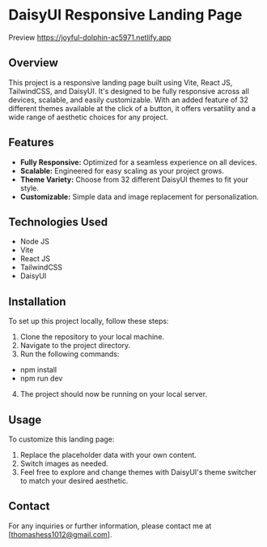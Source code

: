 # DaisyUI Responsive Landing Page

Preview
https://joyful-dolphin-ac5971.netlify.app

## Overview
This project is a responsive landing page built using Vite, React JS, TailwindCSS, and DaisyUI. It's designed to be fully responsive across all devices, scalable, and easily customizable. With an added feature of 32 different themes available at the click of a button, it offers versatility and a wide range of aesthetic choices for any project.

## Features
- **Fully Responsive:** Optimized for a seamless experience on all devices.
- **Scalable:** Engineered for easy scaling as your project grows.
- **Theme Variety:** Choose from 32 different DaisyUI themes to fit your style.
- **Customizable:** Simple data and image replacement for personalization.

## Technologies Used
- Node JS
- Vite
- React JS
- TailwindCSS
- DaisyUI

## Installation
To set up this project locally, follow these steps:
1. Clone the repository to your local machine.
2. Navigate to the project directory.
3. Run the following commands:
   
- npm install
- npm run dev
  
4. The project should now be running on your local server.

## Usage
To customize this landing page:
1. Replace the placeholder data with your own content.
2. Switch images as needed.
3. Feel free to explore and change themes with DaisyUI's theme switcher to match your desired aesthetic.

## Contact
For any inquiries or further information, please contact me at [thomashess1012@gmail.com].
